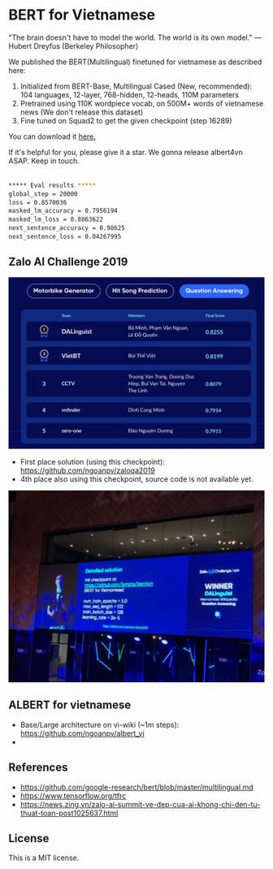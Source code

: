 # BERT for Vietnamese

"The brain doesn't have to model the world. The world is its own model." — Hubert Dreyfus (Berkeley Philosopher)

We published the BERT(Multilingual) finetuned for vietnamese as described here:

1. Initialized from BERT-Base, Multilingual Cased (New, recommended): 104 languages, 12-layer, 768-hidden, 12-heads, 110M parameters
2. Pretrained using 110K wordpiece vocab, on 500M+ words of vietnamese news (We don't release this dataset)
3. Fine tuned on Squad2 to get the given checkpoint (step 16289)

You can download it [here.](https://drive.google.com/open?id=169yKntAy8kqPKU0Crl1m5lLjQ3UZYwxZ) 

If it's helpful for you, please give it a star. We gonna release albert4vn ASAP. Keep in touch.

``` bash

***** Eval results *****
global_step = 20000
loss = 0.8570036
masked_lm_accuracy = 0.7956194
masked_lm_loss = 0.8863622
next_sentence_accuracy = 0.98625
next_sentence_loss = 0.04267995

```

## Zalo AI Challenge 2019

![leaderboard](data/final_lb.png)

- First place solution (using this checkpoint): https://github.com/ngoanpv/zaloqa2019
- 4th place also using this checkpoint, source code is not available yet.

![winner](data/winner.jpg)

## ALBERT for vietnamese

- Base/Large architecture on vi-wiki (~1m steps): https://github.com/ngoanpv/albert_vi
- 

## References

- https://github.com/google-research/bert/blob/master/multilingual.md
- https://www.tensorflow.org/tfrc
- https://news.zing.vn/zalo-ai-summit-ve-dep-cua-ai-khong-chi-den-tu-thuat-toan-post1025637.html

## License

This is a MIT license.
